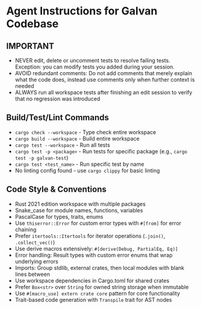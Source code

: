 # Agent Instructions for Galvan Codebase

## IMPORTANT
- NEVER edit, delete or uncomment tests to resolve failing tests. Exception: you can modify tests you added during your session.
- AVOID redundant comments: Do not add comments that merely explain what the code does, instead use comments only when further context is needed
- ALWAYS run all workspace tests after finishing an edit session to verify that no regression was introduced

## Build/Test/Lint Commands
- `cargo check --workspace` - Type check entire workspace
- `cargo build --workspace` - Build entire workspace  
- `cargo test --workspace` - Run all tests
- `cargo test -p <package>` - Run tests for specific package (e.g., `cargo test -p galvan-test`)
- `cargo test <test_name>` - Run specific test by name
- No linting config found - use `cargo clippy` for basic linting

## Code Style & Conventions
- Rust 2021 edition workspace with multiple packages
- Snake_case for module names, functions, variables
- PascalCase for types, traits, enums
- Use `thiserror::Error` for custom error types with `#[from]` for error chaining
- Prefer `itertools::Itertools` for iterator operations (`.join()`, `.collect_vec()`)
- Use derive macros extensively: `#[derive(Debug, PartialEq, Eq)]`
- Error handling: Result types with custom error enums that wrap underlying errors
- Imports: Group stdlib, external crates, then local modules with blank lines between
- Use workspace dependencies in Cargo.toml for shared crates
- Prefer `Box<str>` over `String` for owned string storage when immutable
- Use `#[macro_use] extern crate core` pattern for core functionality
- Trait-based code generation with `Transpile` trait for AST nodes
